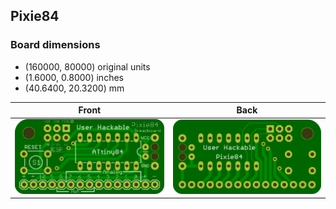 ## Pixie84 


### Board dimensions

* (160000, 80000) original units
* (1.6000, 0.8000) inches
* (40.6400, 20.3200) mm



| Front | Back |
| --- | --- |
| ![Front](Pixie84.png) | ![Back](Pixie84_back.png) |


